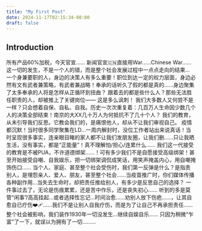 ```yaml
---
title: "My First Post"
date: 2024-11-17T02:15:34-08:00
draft: false
---
```


## Introduction

所有产品60%加税，今天官宣……
新闻官宣🇨🇳直接用War……Chinese War……
这一切的发生，不是一个人的错，而是整个社会发展过程中一点点走向的结果…
一个身兼要职的人，身边的决策人有多么重要！职位到达一定的权力层面，身边必然有文有武者兼策略，有武者兼战略！奉承的话听久了假的都是真的……身边聚集了太多奉承的人将是怎样从正循环到扭曲？
跟着去的都是些什么人？那些无法胜任职责的人，却被推上了关键岗位—— 这是多么讽刺！
我们大多数人又何尝不是一样？只会想着自保、自私、自我。历史一次次重复着：几百万人生命因少数几个人的决策全部结束！南京的大XX几十万人为何抵抗不了几十个人？
我们的教育，从未引导我们反思。它教会我们的，是痛恨他人，却从不让我们审视自己。
疫情都沉默！当时很多同学聚集在LD…一周内解封时，没位工作者站出来说真话！当时呈现很多事实，连亲眼目睹的家人都不让我们发朋友圈，让我们删……只让我晒生活，没有事实，都是“正能量”！真不理解怕/担心/连累什么……
我们这一代接受的教育是不被PUA，不许道德绑架……！可有多少我们不是自愿接受高级绑架！甚至开始接受自嘲、自我娱乐，把一切绑架调侃成笑话，用笑声掩盖内心，用自嘲掩饰伤口……
当个人、家庭、甚至整个社会受伤时，我们第一反弹是什么？是指责别人，是埋怨亲人、爱人、朋友，甚至整个社会……当疫苗推广时，你们媒体传播各种副作用…当失去生命时，却把责任推给别人，有多少是反思自己的选择？
一件事过去了，无论是伤痕累累，还是苦中作乐，还是丧失初心…… 听到的多是莫管“闲事”/高高挂起…或者选择性忘记…时间治愈……劝别人放下伤疤……，让其自愈自已疗伤❤️‍🩹……我们不是让别人自我疗伤，而是为了让自己不再承担责任……整个社会被影响，我们装作1930年一切没发生…继续自娱自乐……
只因为稍微“乍富”了一下，就误以为拥有了一切………
